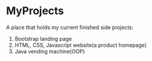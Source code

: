 # MyProjects
A place that holds my current finished side projects: 
  1. Bootstrap landing page
  2. HTML, CSS, Javascript website(a product homepage)
  3. Java vending machine(OOP)
